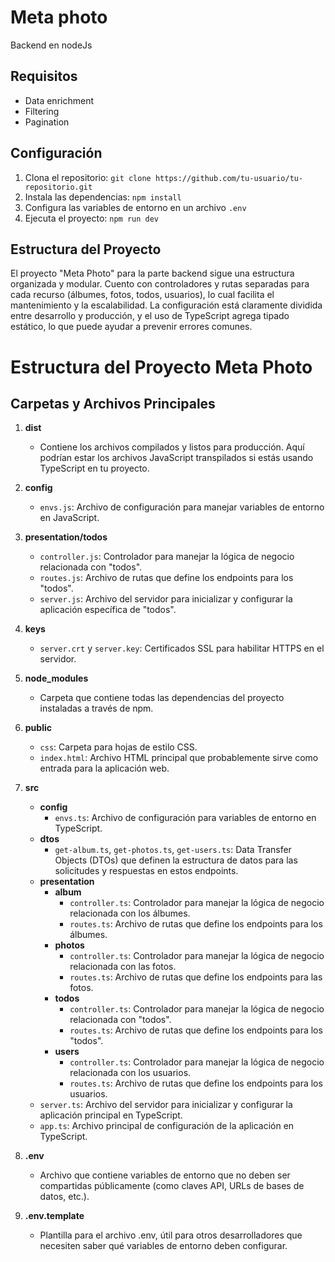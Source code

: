 # Meta photo

Backend en nodeJs

## Requisitos

- Data enrichment
- Filtering
- Pagination

## Configuración

1. Clona el repositorio: `git clone https://github.com/tu-usuario/tu-repositorio.git`
2. Instala las dependencias: `npm install`
3. Configura las variables de entorno en un archivo `.env`
4. Ejecuta el proyecto: `npm run dev`

## Estructura del Proyecto

El proyecto "Meta Photo" para la parte backend sigue una estructura organizada y modular. Cuento con controladores y rutas separadas para cada recurso (álbumes, fotos, todos, usuarios), lo cual facilita el mantenimiento y la escalabilidad. La configuración está claramente dividida entre desarrollo y producción, y el uso de TypeScript agrega tipado estático, lo que puede ayudar a prevenir errores comunes.

# Estructura del Proyecto Meta Photo

## Carpetas y Archivos Principales

1. **dist**

   - Contiene los archivos compilados y listos para producción. Aquí podrían estar los archivos JavaScript transpilados si estás usando TypeScript en tu proyecto.

2. **config**

   - `envs.js`: Archivo de configuración para manejar variables de entorno en JavaScript.

3. **presentation/todos**

   - `controller.js`: Controlador para manejar la lógica de negocio relacionada con "todos".
   - `routes.js`: Archivo de rutas que define los endpoints para los "todos".
   - `server.js`: Archivo del servidor para inicializar y configurar la aplicación específica de "todos".

4. **keys**

   - `server.crt` y `server.key`: Certificados SSL para habilitar HTTPS en el servidor.

5. **node_modules**

   - Carpeta que contiene todas las dependencias del proyecto instaladas a través de npm.

6. **public**

   - `css`: Carpeta para hojas de estilo CSS.
   - `index.html`: Archivo HTML principal que probablemente sirve como entrada para la aplicación web.

7. **src**

   - **config**
     - `envs.ts`: Archivo de configuración para variables de entorno en TypeScript.
   - **dtos**
     - `get-album.ts`, `get-photos.ts`, `get-users.ts`: Data Transfer Objects (DTOs) que definen la estructura de datos para las solicitudes y respuestas en estos endpoints.
   - **presentation**
     - **album**
       - `controller.ts`: Controlador para manejar la lógica de negocio relacionada con los álbumes.
       - `routes.ts`: Archivo de rutas que define los endpoints para los álbumes.
     - **photos**
       - `controller.ts`: Controlador para manejar la lógica de negocio relacionada con las fotos.
       - `routes.ts`: Archivo de rutas que define los endpoints para las fotos.
     - **todos**
       - `controller.ts`: Controlador para manejar la lógica de negocio relacionada con "todos".
       - `routes.ts`: Archivo de rutas que define los endpoints para los "todos".
     - **users**
       - `controller.ts`: Controlador para manejar la lógica de negocio relacionada con los usuarios.
       - `routes.ts`: Archivo de rutas que define los endpoints para los usuarios.
   - `server.ts`: Archivo del servidor para inicializar y configurar la aplicación principal en TypeScript.
   - `app.ts`: Archivo principal de configuración de la aplicación en TypeScript.

8. **.env**

   - Archivo que contiene variables de entorno que no deben ser compartidas públicamente (como claves API, URLs de bases de datos, etc.).

9. **.env.template**
   - Plantilla para el archivo .env, útil para otros desarrolladores que necesiten saber qué variables de entorno deben configurar.
